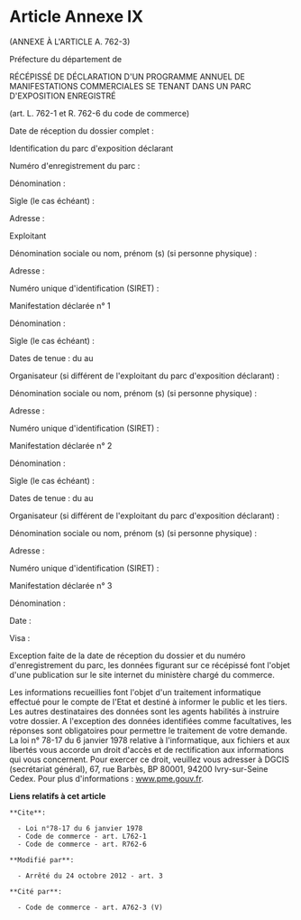 # Article Annexe IX

(ANNEXE À L'ARTICLE A. 762-3) 

Préfecture du département de 

RÉCÉPISSÉ DE DÉCLARATION D'UN PROGRAMME ANNUEL DE MANIFESTATIONS COMMERCIALES SE TENANT DANS UN PARC D'EXPOSITION ENREGISTRÉ 

(art. L. 762-1 et R. 762-6 du code de commerce) 

Date de réception du dossier complet : 

Identification du parc d'exposition déclarant 

Numéro d'enregistrement du parc : 

Dénomination : 

Sigle (le cas échéant) : 

Adresse : 

Exploitant 

Dénomination sociale ou nom, prénom (s) (si personne physique) :

Adresse : 

Numéro unique d'identification (SIRET) : 

Manifestation déclarée n° 1 

Dénomination : 

Sigle (le cas échéant) : 

Dates de tenue : du au 

Organisateur (si différent de l'exploitant du parc d'exposition déclarant) : 

Dénomination sociale ou nom, prénom (s) (si personne physique) : 

Adresse : 

Numéro unique d'identification (SIRET) : 

Manifestation déclarée n° 2 

Dénomination : 

Sigle (le cas échéant) : 

Dates de tenue : du au 

Organisateur (si différent de l'exploitant du parc d'exposition déclarant) : 

Dénomination sociale ou nom, prénom (s) (si personne physique) : 

Adresse : 

Numéro unique d'identification (SIRET) : 

Manifestation déclarée n° 3 

Dénomination : 

Date : 

Visa : 

Exception faite de la date de réception du dossier et du numéro d'enregistrement du parc, les données figurant sur ce
récépissé font l'objet d'une publication sur le site internet du ministère chargé du commerce. 

Les informations recueillies font l'objet d'un traitement informatique effectué pour le compte de l'Etat et destiné à
informer le public et les tiers. Les autres destinataires des données sont les agents habilités à instruire votre dossier. A
l'exception des données identifiées comme facultatives, les réponses sont obligatoires pour permettre le traitement de votre
demande. La loi n° 78-17 du 6 janvier 1978 relative à l'informatique, aux fichiers et aux libertés vous accorde un droit
d'accès et de rectification aux informations qui vous concernent. Pour exercer ce droit, veuillez vous adresser à DGCIS
(secrétariat général), 67, rue Barbès, BP 80001, 94200 Ivry-sur-Seine Cedex. Pour plus d'informations :  www.pme.gouv.fr.

**Liens relatifs à cet article**

	**Cite**:

	  - Loi n°78-17 du 6 janvier 1978
	  - Code de commerce - art. L762-1
	  - Code de commerce - art. R762-6

	**Modifié par**:

	  - Arrêté du 24 octobre 2012 - art. 3

	**Cité par**:

	  - Code de commerce - art. A762-3 (V)
